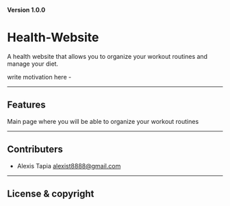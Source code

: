 **Version 1.0.0**

# Health-Website
A health website that allows you to organize your workout routines and manage your diet.

write motivation here -

---

## Features
Main page where you will be able to organize your workout routines

---

## Contributers

- Alexis Tapia <alexist8888@gmail.com>

---

## License & copyright
